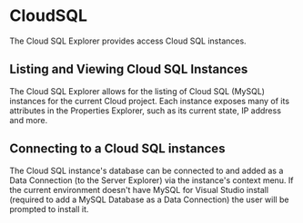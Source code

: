 # CloudSQL
The Cloud SQL Explorer provides access Cloud SQL instances.

## Listing and Viewing Cloud SQL Instances
The Cloud SQL Explorer allows for the listing of Cloud SQL (MySQL) instances for the current Cloud project.
Each instance exposes many of its attributes in the Properties Explorer, such as its current state, IP address and more.

## Connecting to a Cloud SQL instances
The Cloud SQL instance's database can be connected to and added as a Data Connection (to the Server Explorer) via the
instance's context menu.  If the current environment doesn't have MySQL for Visual Studio install (required to add a
MySQL Database as a Data Connection) the user will be prompted to install it.